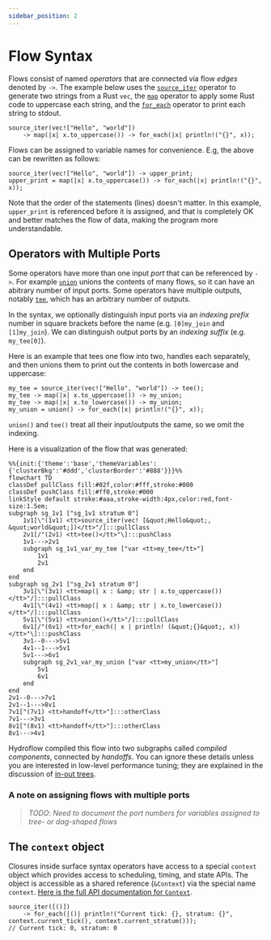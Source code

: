 ```yaml
---
sidebar_position: 2
---
```


# Flow Syntax
Flows consist of named _operators_ that are connected via flow _edges_ denoted by `->`. The example below
uses the [`source_iter`](./surface_ops_gen.md#source_iter) operator to generate two strings from a Rust `vec`, the
[`map`](./surface_ops_gen.md#map) operator to apply some Rust code to uppercase each string, and the [`for_each`](./surface_ops_gen.md#for_each)
operator to print each string to stdout.
```rust,ignore
source_iter(vec!["Hello", "world"])
    -> map(|x| x.to_uppercase()) -> for_each(|x| println!("{}", x));
```

Flows can be assigned to variable names for convenience. E.g, the above can be rewritten as follows:
```rust,ignore
source_iter(vec!["Hello", "world"]) -> upper_print;
upper_print = map(|x| x.to_uppercase()) -> for_each(|x| println!("{}", x));
```
Note that the order of the statements (lines) doesn't matter. In this example, `upper_print` is
referenced before it is assigned, and that is completely OK and better matches the flow of
data, making the program more understandable.

## Operators with Multiple Ports
Some operators have more than one input _port_ that can be referenced by `->`. For example [`union`](./surface_ops_gen.md#union)
unions the contents of many flows, so it can have an abitrary number of input ports. Some operators have multiple outputs, notably [`tee`](./surface_ops_gen.md#tee),
which has an arbitrary number of outputs.

In the syntax, we optionally distinguish input ports via an _indexing prefix_ number
in square brackets before the name (e.g. `[0]my_join` and `[1]my_join`). We
can distinguish output ports by an _indexing suffix_ (e.g. `my_tee[0]`).

Here is an example that tees one flow into two, handles each separately, and then unions them to print out the contents in both lowercase and uppercase:
```rust,ignore
my_tee = source_iter(vec!["Hello", "world"]) -> tee();
my_tee -> map(|x| x.to_uppercase()) -> my_union;
my_tee -> map(|x| x.to_lowercase()) -> my_union;
my_union = union() -> for_each(|x| println!("{}", x));
```
`union()` and `tee()` treat all their input/outputs the same, so we omit the indexing.

Here is a visualization of the flow that was generated:
```mermaid
%%{init:{'theme':'base','themeVariables':{'clusterBkg':'#ddd','clusterBorder':'#888'}}}%%
flowchart TD
classDef pullClass fill:#02f,color:#fff,stroke:#000
classDef pushClass fill:#ff0,stroke:#000
linkStyle default stroke:#aaa,stroke-width:4px,color:red,font-size:1.5em;
subgraph sg_1v1 ["sg_1v1 stratum 0"]
    1v1[\"(1v1) <tt>source_iter(vec! [&quot;Hello&quot;, &quot;world&quot;])</tt>"/]:::pullClass
    2v1[/"(2v1) <tt>tee()</tt>"\]:::pushClass
    1v1--->2v1
    subgraph sg_1v1_var_my_tee ["var <tt>my_tee</tt>"]
        1v1
        2v1
    end
end
subgraph sg_2v1 ["sg_2v1 stratum 0"]
    3v1[\"(3v1) <tt>map(| x : &amp; str | x.to_uppercase())</tt>"/]:::pullClass
    4v1[\"(4v1) <tt>map(| x : &amp; str | x.to_lowercase())</tt>"/]:::pullClass
    5v1[\"(5v1) <tt>union()</tt>"/]:::pullClass
    6v1[/"(6v1) <tt>for_each(| x | println! (&quot;{}&quot;, x))</tt>"\]:::pushClass
    3v1--0--->5v1
    4v1--1--->5v1
    5v1--->6v1
    subgraph sg_2v1_var_my_union ["var <tt>my_union</tt>"]
        5v1
        6v1
    end
end
2v1--0--->7v1
2v1--1--->8v1
7v1["(7v1) <tt>handoff</tt>"]:::otherClass
7v1--->3v1
8v1["(8v1) <tt>handoff</tt>"]:::otherClass
8v1--->4v1
```
Hydroflow compiled this flow into two subgraphs called _compiled components_, connected by _handoffs_. You can ignore
these details unless you are interested in low-level performance tuning; they are explained in the discussion
of [in-out trees](../architecture/in-out_trees.md).

### A note on assigning flows with multiple ports
> *TODO*: _Need to document the port numbers for variables assigned to tree- or dag-shaped flows_

## The `context` object

Closures inside surface syntax operators have access to a special `context` object which provides
access to scheduling, timing, and state APIs. The object is accessible as a shared reference
(`&Context`) via the special name `context`.
[Here is the full API documentation for `Context`](https://hydro-project.github.io/hydroflow/doc/hydroflow/scheduled/context/struct.Context.html).

```rust,ignore
source_iter([()])
    -> for_each(|()| println!("Current tick: {}, stratum: {}", context.current_tick(), context.current_stratum()));
// Current tick: 0, stratum: 0
```
